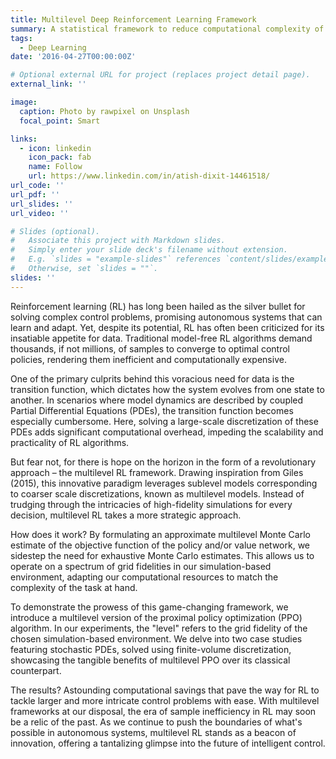 ```yaml
---
title: Multilevel Deep Reinforcement Learning Framework
summary: A statistical framework to reduce computational complexity of RL applications in computational physics based environments
tags:
  - Deep Learning
date: '2016-04-27T00:00:00Z'

# Optional external URL for project (replaces project detail page).
external_link: ''

image:
  caption: Photo by rawpixel on Unsplash
  focal_point: Smart

links:
  - icon: linkedin
    icon_pack: fab
    name: Follow
    url: https://www.linkedin.com/in/atish-dixit-14461518/
url_code: ''
url_pdf: ''
url_slides: ''
url_video: ''

# Slides (optional).
#   Associate this project with Markdown slides.
#   Simply enter your slide deck's filename without extension.
#   E.g. `slides = "example-slides"` references `content/slides/example-slides.md`.
#   Otherwise, set `slides = ""`.
slides: ''
---
```


Reinforcement learning (RL) has long been hailed as the silver bullet for solving complex control problems, promising autonomous systems that can learn and adapt. Yet, despite its potential, RL has often been criticized for its insatiable appetite for data. Traditional model-free RL algorithms demand thousands, if not millions, of samples to converge to optimal control policies, rendering them inefficient and computationally expensive.

One of the primary culprits behind this voracious need for data is the transition function, which dictates how the system evolves from one state to another. In scenarios where model dynamics are described by coupled Partial Differential Equations (PDEs), the transition function becomes especially cumbersome. Here, solving a large-scale discretization of these PDEs adds significant computational overhead, impeding the scalability and practicality of RL algorithms.

But fear not, for there is hope on the horizon in the form of a revolutionary approach – the multilevel RL framework. Drawing inspiration from Giles (2015), this innovative paradigm leverages sublevel models corresponding to coarser scale discretizations, known as multilevel models. Instead of trudging through the intricacies of high-fidelity simulations for every decision, multilevel RL takes a more strategic approach.

How does it work? By formulating an approximate multilevel Monte Carlo estimate of the objective function of the policy and/or value network, we sidestep the need for exhaustive Monte Carlo estimates. This allows us to operate on a spectrum of grid fidelities in our simulation-based environment, adapting our computational resources to match the complexity of the task at hand.

To demonstrate the prowess of this game-changing framework, we introduce a multilevel version of the proximal policy optimization (PPO) algorithm. In our experiments, the "level" refers to the grid fidelity of the chosen simulation-based environment. We delve into two case studies featuring stochastic PDEs, solved using finite-volume discretization, showcasing the tangible benefits of multilevel PPO over its classical counterpart.

The results? Astounding computational savings that pave the way for RL to tackle larger and more intricate control problems with ease. With multilevel frameworks at our disposal, the era of sample inefficiency in RL may soon be a relic of the past. As we continue to push the boundaries of what's possible in autonomous systems, multilevel RL stands as a beacon of innovation, offering a tantalizing glimpse into the future of intelligent control.

